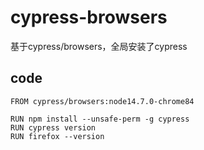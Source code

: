 # cypress-browsers
基于cypress/browsers，全局安装了cypress


## code
```
FROM cypress/browsers:node14.7.0-chrome84

RUN npm install --unsafe-perm -g cypress
RUN cypress version
RUN firefox --version
```
